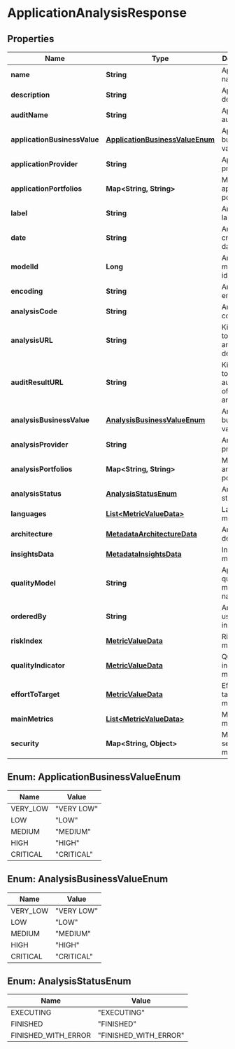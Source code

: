 
# ApplicationAnalysisResponse

## Properties
Name | Type | Description | Notes
------------ | ------------- | ------------- | -------------
**name** | **String** | Application name |  [optional]
**description** | **String** | Application description |  [optional]
**auditName** | **String** | Application audit name |  [optional]
**applicationBusinessValue** | [**ApplicationBusinessValueEnum**](#ApplicationBusinessValueEnum) | Application business value |  [optional]
**applicationProvider** | **String** | Application provider |  [optional]
**applicationPortfolios** | **Map&lt;String, String&gt;** | Map of application portfolios |  [optional]
**label** | **String** | Analysis label |  [optional]
**date** | **String** | Analysis creation date |  [optional]
**modelId** | **Long** | Analysis model identifier |  [optional]
**encoding** | **String** | Analysis encoding |  [optional]
**analysisCode** | **String** | Analysis code |  [optional]
**analysisURL** | **String** | Kiuwan link to view the analysis detail |  [optional]
**auditResultURL** | **String** | Kiuwan link to view the audit result of the analisys |  [optional]
**analysisBusinessValue** | [**AnalysisBusinessValueEnum**](#AnalysisBusinessValueEnum) | Analysis business value |  [optional]
**analysisProvider** | **String** | Analysis provider |  [optional]
**analysisPortfolios** | **Map&lt;String, String&gt;** | Map of analysis portfolios |  [optional]
**analysisStatus** | [**AnalysisStatusEnum**](#AnalysisStatusEnum) | Analysis status |  [optional]
**languages** | [**List&lt;MetricValueData&gt;**](MetricValueData.md) | Languages metric list |  [optional]
**architecture** | [**MetadataArchitectureData**](MetadataArchitectureData.md) | Architecture detail |  [optional]
**insightsData** | [**MetadataInsightsData**](MetadataInsightsData.md) | Insights metadata |  [optional]
**qualityModel** | **String** | Application quality model name |  [optional]
**orderedBy** | **String** | Analysis user invoker |  [optional]
**riskIndex** | [**MetricValueData**](MetricValueData.md) | Risk index metric |  [optional]
**qualityIndicator** | [**MetricValueData**](MetricValueData.md) | Quality indicator metric |  [optional]
**effortToTarget** | [**MetricValueData**](MetricValueData.md) | Effort to target metric |  [optional]
**mainMetrics** | [**List&lt;MetricValueData&gt;**](MetricValueData.md) | Main metrics list |  [optional]
**security** | **Map&lt;String, Object&gt;** | Map of security metrics |  [optional]


<a name="ApplicationBusinessValueEnum"></a>
## Enum: ApplicationBusinessValueEnum
Name | Value
---- | -----
VERY_LOW | &quot;VERY LOW&quot;
LOW | &quot;LOW&quot;
MEDIUM | &quot;MEDIUM&quot;
HIGH | &quot;HIGH&quot;
CRITICAL | &quot;CRITICAL&quot;


<a name="AnalysisBusinessValueEnum"></a>
## Enum: AnalysisBusinessValueEnum
Name | Value
---- | -----
VERY_LOW | &quot;VERY LOW&quot;
LOW | &quot;LOW&quot;
MEDIUM | &quot;MEDIUM&quot;
HIGH | &quot;HIGH&quot;
CRITICAL | &quot;CRITICAL&quot;


<a name="AnalysisStatusEnum"></a>
## Enum: AnalysisStatusEnum
Name | Value
---- | -----
EXECUTING | &quot;EXECUTING&quot;
FINISHED | &quot;FINISHED&quot;
FINISHED_WITH_ERROR | &quot;FINISHED_WITH_ERROR&quot;




